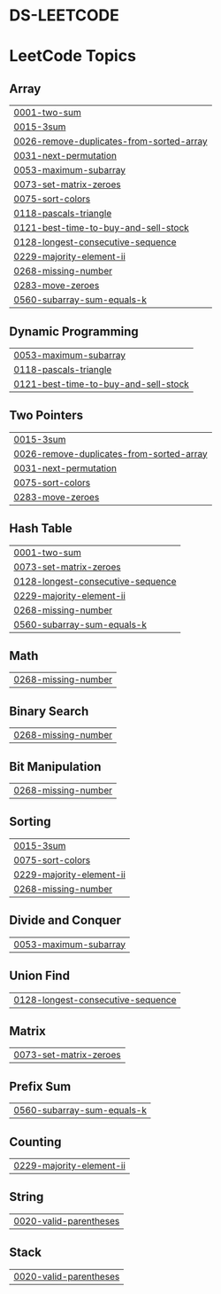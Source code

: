 # DS-LEETCODE
<!---LeetCode Topics Start-->
# LeetCode Topics
## Array
|  |
| ------- |
| [0001-two-sum](https://github.com/Lakshmanyadav236/DS-LEETCODE/tree/master/0001-two-sum) |
| [0015-3sum](https://github.com/Lakshmanyadav236/DS-LEETCODE/tree/master/0015-3sum) |
| [0026-remove-duplicates-from-sorted-array](https://github.com/Lakshmanyadav236/DS-LEETCODE/tree/master/0026-remove-duplicates-from-sorted-array) |
| [0031-next-permutation](https://github.com/Lakshmanyadav236/DS-LEETCODE/tree/master/0031-next-permutation) |
| [0053-maximum-subarray](https://github.com/Lakshmanyadav236/DS-LEETCODE/tree/master/0053-maximum-subarray) |
| [0073-set-matrix-zeroes](https://github.com/Lakshmanyadav236/DS-LEETCODE/tree/master/0073-set-matrix-zeroes) |
| [0075-sort-colors](https://github.com/Lakshmanyadav236/DS-LEETCODE/tree/master/0075-sort-colors) |
| [0118-pascals-triangle](https://github.com/Lakshmanyadav236/DS-LEETCODE/tree/master/0118-pascals-triangle) |
| [0121-best-time-to-buy-and-sell-stock](https://github.com/Lakshmanyadav236/DS-LEETCODE/tree/master/0121-best-time-to-buy-and-sell-stock) |
| [0128-longest-consecutive-sequence](https://github.com/Lakshmanyadav236/DS-LEETCODE/tree/master/0128-longest-consecutive-sequence) |
| [0229-majority-element-ii](https://github.com/Lakshmanyadav236/DS-LEETCODE/tree/master/0229-majority-element-ii) |
| [0268-missing-number](https://github.com/Lakshmanyadav236/DS-LEETCODE/tree/master/0268-missing-number) |
| [0283-move-zeroes](https://github.com/Lakshmanyadav236/DS-LEETCODE/tree/master/0283-move-zeroes) |
| [0560-subarray-sum-equals-k](https://github.com/Lakshmanyadav236/DS-LEETCODE/tree/master/0560-subarray-sum-equals-k) |
## Dynamic Programming
|  |
| ------- |
| [0053-maximum-subarray](https://github.com/Lakshmanyadav236/DS-LEETCODE/tree/master/0053-maximum-subarray) |
| [0118-pascals-triangle](https://github.com/Lakshmanyadav236/DS-LEETCODE/tree/master/0118-pascals-triangle) |
| [0121-best-time-to-buy-and-sell-stock](https://github.com/Lakshmanyadav236/DS-LEETCODE/tree/master/0121-best-time-to-buy-and-sell-stock) |
## Two Pointers
|  |
| ------- |
| [0015-3sum](https://github.com/Lakshmanyadav236/DS-LEETCODE/tree/master/0015-3sum) |
| [0026-remove-duplicates-from-sorted-array](https://github.com/Lakshmanyadav236/DS-LEETCODE/tree/master/0026-remove-duplicates-from-sorted-array) |
| [0031-next-permutation](https://github.com/Lakshmanyadav236/DS-LEETCODE/tree/master/0031-next-permutation) |
| [0075-sort-colors](https://github.com/Lakshmanyadav236/DS-LEETCODE/tree/master/0075-sort-colors) |
| [0283-move-zeroes](https://github.com/Lakshmanyadav236/DS-LEETCODE/tree/master/0283-move-zeroes) |
## Hash Table
|  |
| ------- |
| [0001-two-sum](https://github.com/Lakshmanyadav236/DS-LEETCODE/tree/master/0001-two-sum) |
| [0073-set-matrix-zeroes](https://github.com/Lakshmanyadav236/DS-LEETCODE/tree/master/0073-set-matrix-zeroes) |
| [0128-longest-consecutive-sequence](https://github.com/Lakshmanyadav236/DS-LEETCODE/tree/master/0128-longest-consecutive-sequence) |
| [0229-majority-element-ii](https://github.com/Lakshmanyadav236/DS-LEETCODE/tree/master/0229-majority-element-ii) |
| [0268-missing-number](https://github.com/Lakshmanyadav236/DS-LEETCODE/tree/master/0268-missing-number) |
| [0560-subarray-sum-equals-k](https://github.com/Lakshmanyadav236/DS-LEETCODE/tree/master/0560-subarray-sum-equals-k) |
## Math
|  |
| ------- |
| [0268-missing-number](https://github.com/Lakshmanyadav236/DS-LEETCODE/tree/master/0268-missing-number) |
## Binary Search
|  |
| ------- |
| [0268-missing-number](https://github.com/Lakshmanyadav236/DS-LEETCODE/tree/master/0268-missing-number) |
## Bit Manipulation
|  |
| ------- |
| [0268-missing-number](https://github.com/Lakshmanyadav236/DS-LEETCODE/tree/master/0268-missing-number) |
## Sorting
|  |
| ------- |
| [0015-3sum](https://github.com/Lakshmanyadav236/DS-LEETCODE/tree/master/0015-3sum) |
| [0075-sort-colors](https://github.com/Lakshmanyadav236/DS-LEETCODE/tree/master/0075-sort-colors) |
| [0229-majority-element-ii](https://github.com/Lakshmanyadav236/DS-LEETCODE/tree/master/0229-majority-element-ii) |
| [0268-missing-number](https://github.com/Lakshmanyadav236/DS-LEETCODE/tree/master/0268-missing-number) |
## Divide and Conquer
|  |
| ------- |
| [0053-maximum-subarray](https://github.com/Lakshmanyadav236/DS-LEETCODE/tree/master/0053-maximum-subarray) |
## Union Find
|  |
| ------- |
| [0128-longest-consecutive-sequence](https://github.com/Lakshmanyadav236/DS-LEETCODE/tree/master/0128-longest-consecutive-sequence) |
## Matrix
|  |
| ------- |
| [0073-set-matrix-zeroes](https://github.com/Lakshmanyadav236/DS-LEETCODE/tree/master/0073-set-matrix-zeroes) |
## Prefix Sum
|  |
| ------- |
| [0560-subarray-sum-equals-k](https://github.com/Lakshmanyadav236/DS-LEETCODE/tree/master/0560-subarray-sum-equals-k) |
## Counting
|  |
| ------- |
| [0229-majority-element-ii](https://github.com/Lakshmanyadav236/DS-LEETCODE/tree/master/0229-majority-element-ii) |
## String
|  |
| ------- |
| [0020-valid-parentheses](https://github.com/Lakshmanyadav236/DS-LEETCODE/tree/master/0020-valid-parentheses) |
## Stack
|  |
| ------- |
| [0020-valid-parentheses](https://github.com/Lakshmanyadav236/DS-LEETCODE/tree/master/0020-valid-parentheses) |
<!---LeetCode Topics End-->